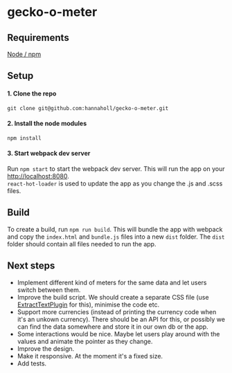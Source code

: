 # gecko-o-meter

## Requirements
[Node / npm](https://nodejs.org/en/)

## Setup
#### 1. Clone the repo
`git clone git@github.com:hannaholl/gecko-o-meter.git`

#### 2. Install the node modules
`npm install`

#### 3. Start webpack dev server
Run `npm start` to start the webpack dev server. This will run the app on your [http://localhost:8080](http://localhost:8080).  
`react-hot-loader` is used to update the app as you change the .js and .scss files.

## Build
To create a build, run `npm run build`. This will bundle the app with webpack and copy the `index.html` and `bundle.js` files
into a new `dist` folder. The `dist` folder should contain all files needed to run the app.

## Next steps
- Implement different kind of meters for the same data and let users switch between them.
- Improve the build script. We should create a separate CSS file (use [ExtractTextPlugin](https://github.com/webpack/extract-text-webpack-plugin) for this), minimise the code etc.
- Support more currencies (instead of printing the currency code when it's an unkown currency). There should be an API for this, or possibly we can find the data somewhere and store it in our own db or the app.
- Some interactions would be nice. Maybe let users  play around with the values and animate the pointer as they change.
- Improve the design.
- Make it responsive. At the moment it's a fixed size.
- Add tests.
